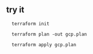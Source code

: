 
## try it  

      terraform init

      terraform plan -out gcp.plan

      terraform apply gcp.plan 


